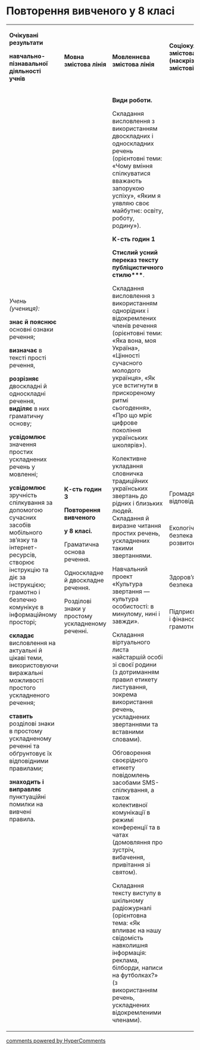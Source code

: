 <div id="hypercomments_widget" class="js-hypercomments-widget invisible"></div>

# Повторення вивченого у 8 класі

<table>
<tbody>
<tr>
<td>
<p><strong>Очікувані результати</strong></p>
<p><strong>навчально-пізнавальної діяльності учнів</strong></p>
</td>
<td><br />
<p><strong>Мовна змістова лінія</strong></p>
</td>
<td><br />
<p><strong>Мовленнєва змістова лінія </strong></p>
</td>
<td>
<p><strong>Соціокультурна змістова лінія (наскрізні змістові лінії)</strong></p>
</td>
<td>
<p><strong>Діяльнісна змістова лінія (компетентності)</strong></p>
</td>
</tr>
<tr>
<td>
<p><em><span>Учень (учениця):</span></em></p>
<p><strong>знає й пояснює </strong><span>основні ознаки речення;</span></p>
<p><strong>визначає </strong><span>в тексті прості речення, </span></p>
<p><strong>розрізняє</strong><span> двоскладні й односкладні речення,</span><strong> виділяє</strong><span> в них граматичну основу; </span></p>
<p><strong>усвідомлює</strong><span> значення простих ускладнених речень у мовленні;</span></p>
<p><strong>усвідомлює</strong><span> зручність спілкування за допомогою сучасних засобів мобільного зв&rsquo;язку та інтернет-ресурсів, створює інструкцію та діє за інструкцією; грамотно і безпечно комунікує в інформаційному просторі;</span></p>
<p><strong>складає </strong><span>висловлення на актуальні й цікаві теми, використовуючи виражальні можливості простого ускладненого речення;</span></p>
<p><strong>ставить </strong><span>розділові знаки в простому ускладненому реченні та обґрунтовує їх відповідними правилами; </span></p>
<p><strong>знаходить і виправляє </strong><span>пунктуаційні помилки на вивчені правила</span><strong>.</strong></p>
</td>
<td>
<p><strong>К-сть годин 3</strong></p>
<p><strong>Повторення вивченого</strong></p>
<p><strong> у 8 класі.</strong></p>
<p><span>Граматична основа речення.</span></p>
<p><span>Односкладне й двоскладне речення.</span></p>
<p><span>Розділові знаки у простому ускладненому реченні.</span></p>
</td>
<td>
<p><strong>Види роботи.</strong></p>
<p><span>Складання висловлення з використанням двоскладних і односкладних речень (орієнтовні теми: &laquo;Чому вміння спілкуватися вважають запорукою успіху&raquo;, &laquo;Яким я уявляю своє майбутнє: освіту, роботу, родину&raquo;). </span></p>
<p><strong>К-сть годин 1</strong></p>
<p><strong>Стислий усний переказ тексту публіцистичного стилю***</strong><span>.</span></p>
<p><span>Складання висловлення з використанням однорідних і відокремлених членів речення (орієнтовні теми: &laquo;Яка вона, моя Україна&raquo;, &laquo;Цінності сучасного молодого українця&raquo;, &laquo;Як усе встигнути в прискореному ритмі сьогодення&raquo;, &laquo;Про що мріє цифрове покоління українських школярів&raquo;).</span></p>
<p><span>Колективне укладання словничка традиційних українських звертань до рідних і близьких людей. Складання й виразне читання простих речень, ускладнених такими звертаннями.</span></p>
<p><span>Навчальний проект &laquo;Культура звертання&nbsp;&mdash; культура особистості: в минулому, нині і завжди&raquo;.</span></p>
<p><span>Складання віртуального листа найстаршій особі зі своєї родини (з дотриманням правил етикету листування, зокрема використання речень, ускладнених звертаннями та вставними словами).</span></p>
<p><span>Обговорення своєрідного етикету повідомлень засобами SMS-спілкування, а також колективної комунікації в режимі конференції та в чатах (домовляння про зустріч, вибачення, привітання зі святом).</span></p>
<p><span>Складання тексту виступу в шкільному радіожурналі (орієнтовна тема: &laquo;Як впливає на нашу свідомість навколишня інформація: реклама, білборди, написи на футболках?&raquo; (з використанням речень, ускладнених відокремленими членами).</span></p>
</td>
<td>
<p><span>Громадянська відповідальність </span></p>
<br />
<p><span>Екологічна безпека і сталий розвиток </span></p>
<br /><br />
<p><span>Здоров&rsquo;я і безпека</span></p>
<br />
<p><span>Підприємливість і фінансова грамотність &nbsp;</span></p>
</td>
<td>
<p><strong>СДМ</strong></p>
<p><strong>СГК</strong></p>
<p><strong>ЗКК</strong></p>
<p><strong>УВВЖ</strong></p>
<p><strong>КПНТ</strong></p>
<p><strong>ПК</strong></p>
<p><strong>ЗЗК</strong></p>
<p><strong>ІКК</strong></p>
</td>
</tr>
</tbody>
</table>

<div class="js-hypercomments-container">
<a href="http://hypercomments.com" class="hc-link" title="comments widget">comments powered by HyperComments</a>
</div>